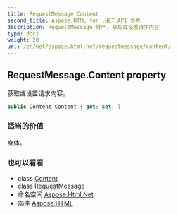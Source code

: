 ```yaml
---
title: RequestMessage.Content
second_title: Aspose.HTML for .NET API 参考
description: RequestMessage 财产. 获取或设置请求内容
type: docs
weight: 20
url: /zh/net/aspose.html.net/requestmessage/content/
---
```

## RequestMessage.Content property

获取或设置请求内容。

```csharp
public Content Content { get; set; }
```

### 适当的价值

身体。

### 也可以看看

* class [Content](../../content/)
* class [RequestMessage](../)
* 命名空间 [Aspose.Html.Net](../../requestmessage/)
* 部件 [Aspose.HTML](../../../)


